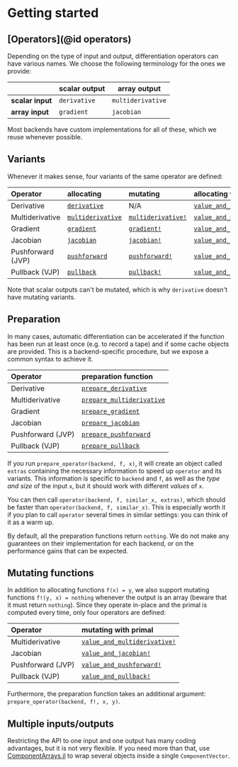 # Getting started

## [Operators](@id operators)

Depending on the type of input and output, differentiation operators can have various names.
We choose the following terminology for the ones we provide:

|                  | **scalar output** | **array output**  |
| ---------------- | ----------------- | ----------------- |
| **scalar input** | `derivative`      | `multiderivative` |
| **array input**  | `gradient`        | `jacobian`        |

Most backends have custom implementations for all of these, which we reuse whenever possible.

## Variants

Whenever it makes sense, four variants of the same operator are defined:

| **Operator**      | **allocating**            | **mutating**               | **allocating with primal**          | **mutating with primal**             |
| :---------------- | :------------------------ | :------------------------- | :---------------------------------- | :----------------------------------- |
| Derivative        | [`derivative`](@ref)      | N/A                        | [`value_and_derivative`](@ref)      | N/A                                  |
| Multiderivative   | [`multiderivative`](@ref) | [`multiderivative!`](@ref) | [`value_and_multiderivative`](@ref) | [`value_and_multiderivative!`](@ref) |
| Gradient          | [`gradient`](@ref)        | [`gradient!`](@ref)        | [`value_and_gradient`](@ref)        | [`value_and_gradient!`](@ref)        |
| Jacobian          | [`jacobian`](@ref)        | [`jacobian!`](@ref)        | [`value_and_jacobian`](@ref)        | [`value_and_jacobian!`](@ref)        |
| Pushforward (JVP) | [`pushforward`](@ref)     | [`pushforward!`](@ref)     | [`value_and_pushforward`](@ref)     | [`value_and_pushforward!`](@ref)     |
| Pullback (VJP)    | [`pullback`](@ref)        | [`pullback!`](@ref)        | [`value_and_pullback`](@ref)        | [`value_and_pullback!`](@ref)        |

Note that scalar outputs can't be mutated, which is why `derivative` doesn't have mutating variants.

## Preparation

In many cases, automatic differentiation can be accelerated if the function has been run at least once (e.g. to record a tape) and if some cache objects are provided.
This is a backend-specific procedure, but we expose a common syntax to achieve it.

| **Operator**      | **preparation function**          |
| :---------------- | :-------------------------------- |
| Derivative        | [`prepare_derivative`](@ref)      |
| Multiderivative   | [`prepare_multiderivative`](@ref) |
| Gradient          | [`prepare_gradient`](@ref)        |
| Jacobian          | [`prepare_jacobian`](@ref)        |
| Pushforward (JVP) | [`prepare_pushforward`](@ref)     |
| Pullback (VJP)    | [`prepare_pullback`](@ref)        |

If you run `prepare_operator(backend, f, x)`, it will create an object called `extras` containing the necessary information to speed up `operator` and its variants.
This information is specific to `backend` and `f`, as well as the _type and size_ of the input `x`, but it should work with different _values_ of `x`.

You can then call `operator(backend, f, similar_x, extras)`, which should be faster than `operator(backend, f, similar_x)`.
This is especially worth it if you plan to call `operator` several times in similar settings: you can think of it as a warm up.

By default, all the preparation functions return `nothing`.
We do not make any guarantees on their implementation for each backend, or on the performance gains that can be expected.

## Mutating functions

In addition to allocating functions `f(x) = y`, we also support mutating functions `f!(y, x) = nothing` whenever the output is an array (beware that it must return `nothing`).
Since they operate in-place and the primal is computed every time, only four operators are defined:

| **Operator**      | **mutating with primal**             |
| :---------------- | :----------------------------------- |
| Multiderivative   | [`value_and_multiderivative!`](@ref) |
| Jacobian          | [`value_and_jacobian!`](@ref)        |
| Pushforward (JVP) | [`value_and_pushforward!`](@ref)     |
| Pullback (VJP)    | [`value_and_pullback!`](@ref)        |

Furthermore, the preparation function takes an additional argument: `prepare_operator(backend, f!, x, y)`.

## Multiple inputs/outputs

Restricting the API to one input and one output has many coding advantages, but it is not very flexible.
If you need more than that, use [ComponentArrays.jl](https://github.com/jonniedie/ComponentArrays.jl) to wrap several objects inside a single `ComponentVector`.